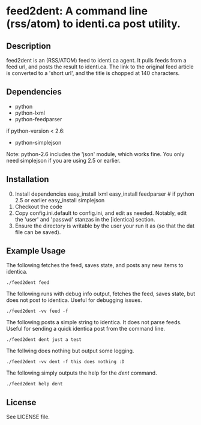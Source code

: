 # feed2dent: A command line (rss/atom) to identi.ca post utility.

## Description
feed2dent is an (RSS/ATOM) feed to identi.ca agent. It pulls feeds from a feed
url, and posts the result to identi.ca. The link to the original feed article
is converted to a 'short url', and the title is chopped at 140 characters.

## Dependencies
* python
* python-lxml
* python-feedparser

if python-version < 2.6:

* python-simplejson

Note: python-2.6 includes the 'json' module, which works fine. You only need
simplejson if you are using 2.5 or earlier.

## Installation
0. Install dependencies
        easy_install lxml
        easy_install feedparser
        # if python 2.5 or earlier
        easy_install simplejson
1. Checkout the code
2. Copy config.ini.default to config.ini, and edit as needed.
   Notably, edit the 'user' and 'passwd' stanzas in the [identica] section.
3. Ensure the directory is writable by the user your run it as (so that the dat
   file can be saved).

## Example Usage

The following fetches the feed, saves state, and posts any new items to
identica.

    ./feed2dent feed 

The following runs with debug info output, fetches the feed, saves state, 
but does not post to identica.  Useful for debugging issues.

    ./feed2dent -vv feed -f

The following posts a simple string to identica. It does not parse feeds.
Useful for sending a quick identica post from the command line.

    ./feed2dent dent just a test

The follwing does nothing but output some logging.

    ./feed2dent -vv dent -f this does nothing :D

The following simply outputs the help for the _dent_ command.

    ./feed2dent help dent

## License

See LICENSE file.

